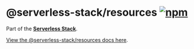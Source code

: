 # @serverless-stack/resources [![npm](https://img.shields.io/npm/v/@serverless-stack/resources.svg?style=flat-square)](https://www.npmjs.com/package/@serverless-stack/resources)

Part of the **[Serverless Stack](https://github.com/serverless-stack/serverless-stack)**.

[View the @serverless-stack/resources docs here](https://docs.serverless-stack.com/packages/resources).
